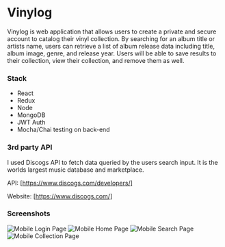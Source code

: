 # Vinylog

Vinylog is web application that allows users to create a private and secure account to catalog their vinyl collection. By searching for an album title or artists name, users can retrieve a list of album release data including title, album image, genre, and release year. Users will be able to save results to their collection, view their collection, and remove them as well. 

### Stack
-	React
-	Redux
-	Node
-	MongoDB
-	JWT Auth
-	Mocha/Chai testing on back-end

### 3rd party API
I used Discogs API to fetch data queried by the users search input. It is the worlds largest music database and marketplace.

API: [https://www.discogs.com/developers/]

Website: [https://www.discogs.com/]

### Screenshots

![Mobile Login Page](https://github.com/thinkful-ei21/mike_vinylog_client/blob/master/src/assets/images/mobile-login_s.png?raw=true "Mobile Login Page")
![Mobile Home Page](https://github.com/thinkful-ei21/mike_vinylog_client/blob/master/src/assets/images/mobile-home_s.png?raw=true "Mobile Home Page")
![Mobile Search Page](https://github.com/thinkful-ei21/mike_vinylog_client/blob/master/src/assets/images/mobile-search_s.png?raw=true "Mobile Search Page")
![Mobile Collection Page](https://github.com/thinkful-ei21/mike_vinylog_client/blob/master/src/assets/images/mobile-collection_s.png?raw=true "Mobile Collection Page")